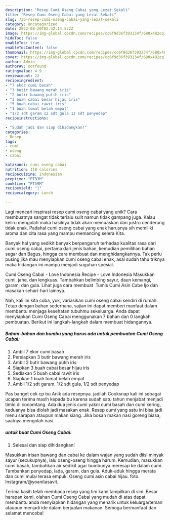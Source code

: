 ```yaml
---
description: "Resep Cumi Oseng Cabai yang Lezat Sekali"
title: "Resep Cumi Oseng Cabai yang Lezat Sekali"
slug: 736-resep-cumi-oseng-cabai-yang-lezat-sekali
category: Uncategorized
date: 2022-08-20T02:42:14.532Z
image: https://img-global.cpcdn.com/recipes/cc6f9d36f393234f/680x482cq70/cumi-oseng-cabai-foto-resep-utama.jpg
hideToc: false
enableToc: true
enableTocContent: false
thumbnail: https://img-global.cpcdn.com/recipes/cc6f9d36f393234f/680x482cq70/cumi-oseng-cabai-foto-resep-utama.jpg
cover: https://img-global.cpcdn.com/recipes/cc6f9d36f393234f/680x482cq70/cumi-oseng-cabai-foto-resep-utama.jpg
author: Admin
authorAv: notfound
ratingvalue: 4.9
reviewcount: 22
recipeingredient:
- "7 ekor cumi basah"
- "3 butir bawang merah iris"
- "2 butir bawang putih iris"
- "3 buah cabai besar hijau iris"
- "5 buah cabai rawit iris"
- "1 buah tomat belah empat"
- "1/2 sdt garam 12 sdt gula 12 sdt penyedap"
recipeinstructions:

- "Sudah jadi dan siap dihidangkan!"
categories:
- Resep
tags:
- cumi
- oseng
- cabai

katakunci: cumi oseng cabai 
nutrition: 118 calories
recipecuisine: Indonesian
preptime: "PT33M"
cooktime: "PT59M"
recipeyield: "1"
recipecategory: Lunch

---
```





Lagi mencari inspirasi resep cumi oseng cabai yang unik? Cara membuatnya sangat tidak terlalu sulit namun tidak gampang juga. Kalau keliru mengolah maka hasilnya tidak akan memuaskan dan justru cenderung tidak enak. Padahal cumi oseng cabai yang enak harusnya sih memiliki aroma dan cita rasa yang mampu memancing selera Kita.





Banyak hal yang sedikit banyak berpengaruh terhadap kualitas rasa dari cumi oseng cabai, pertama dari jenis bahan, kemudian pemilihan bahan segar dan Bagus, hingga cara membuat dan menghidangkannya. Tak perlu pusing jika mau menyiapkan cumi oseng cabai enak,      asal sudah tahu triknya maka hidangan ini mampu menjadi suguhan spesial.














Cumi Oseng Cabai - Love Indonesia Recipe - Love Indonesia Masukkan cumi, jahe, dan lengkuas. Tambahkan belimbing sayur, daun kemangi, garam, dan gula. Lihat juga cara membuat ️ Tumis Cumi Asin Cabe Ijo dan masakan sehari-hari lainnya.






Nah, kali ini kita coba, yuk, variasikan cumi oseng cabai sendiri di rumah. Tetap dengan bahan sederhana, sajian ini dapat memberi manfaat dalam membantu menjaga kesehatan tubuhmu sekeluarga. Anda dapat menyiapkan Cumi Oseng Cabai menggunakan 7 bahan dan 0 langkah pembuatan. Berikut ini langkah-langkah dalam membuat hidangannya.

<!--inarticleads1-->

##### Bahan-bahan dan bumbu yang harus ada untuk pembuatan Cumi Oseng Cabai:

1. Ambil 7 ekor cumi basah
1. Persiapkan 3 butir bawang merah iris
1. Ambil 2 butir bawang putih iris
1. Siapkan 3 buah cabai besar hijau iris
1. Sediakan 5 buah cabai rawit iris
1. Siapkan 1 buah tomat belah empat
1. Ambil 1/2 sdt garam, 1/2 sdt gula, 1/2 sdt penyedap


Pas banget cek cp bu Anik ada resepnya. jadilah Cooksnap kali ini sebagai ucapan terima masih kepada bu karena sudah satu tahun menjabat menjadi timlo di cocomtang. Ada dua jenis cumi yakni cumi basah dan cumi kering, keduanya bisa diolah jadi masakan enak. Resep cumi yang satu ini bisa jadi menu sarapan ataupun makan siang. Jika bosan makan nasi goreng biasa, saatnya mengolah nasi. 

<!--inarticleads2-->

#####  untuk buat Cumi Oseng Cabai:


1. Selesai dan siap dihidangkan!

Masukkan irisan bawang dan cabai ke dalam wajan yang sudah diisi minyak sayur (secukupnya), lalu oseng-oseng hingga harum. Kemudian, masukkan cumi basah, tambahkan air sedikit agar bumbunya meresap ke dalam cumi. Tambahkan penyedap, lada, garam, dan gula. Aduk-aduk hingga merata dan cumi mulai terasa empuk. Oseng cumi asin cabai hijau. foto: Instagram/@yoanitasavit. 

Terima kasih telah membaca resep yang tim kami tampilkan di sini. Besar harapan kami, olahan Cumi Oseng Cabai yang mudah di atas dapat membantu anda menyiapkan hidangan yang menarik untuk keluarga/teman ataupun menjadi ide dalam berjualan makanan. Semoga bermanfaat dan selamat mencoba!
